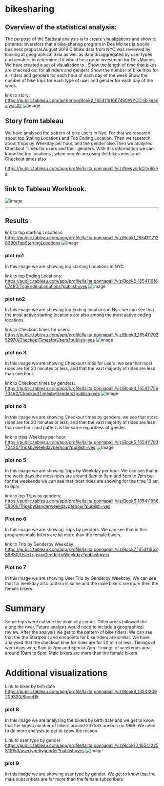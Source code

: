 # bikesharing

## Overview of the statistical analysis:

The purpose of the Statistal analysis is to create visualizations and show to potential inverstors that a bike-sharing program in Des Moines is a solid business proposal.August 2019 Citibike data from NYC was reviewed by looking at geographical data as well as data disaggregated by user types and genders to determine if it would be a good investment for Des Moines. We have created a set of visualiztion to :
Show the length of time that bikes are checked out for all riders and genders
Show the number of bike trips for all riders and genders for each hour of each day of the week
Show the number of bike trips for each type of user and gender for each day of the week.

link to story:
https://public.tableau.com/authoring/Book2_16541161667480/NYCCitibikeanalysis#2
![image](https://user-images.githubusercontent.com/100485119/172712354-5e9a4008-b34c-46d2-ae2c-6e523a27ba00.png)

## Story from tableau
We have analysed the pattern of bike users in Nyc. For that we research about top Stating Locations and Top Ending Location. Then we research about trops by Weekday per hour, and the gender also.Then we analysed Checkout Times for users and their genders. With this information we can know the top locations , when people are using the bikes most and Checkout times also

https://public.tableau.com/app/profile/lalita.ponnapalli/viz/NewyorkCityBikes
## link to Tableau Workbook.
![image](https://user-images.githubusercontent.com/100485119/172712532-e2869f76-e47e-4e0b-b3d7-fad5ded0e937.png)
****

## Results
link to top starting Locations:
https://public.tableau.com/app/profile/lalita.ponnapalli/viz/Book1_16541117128290/TopStartingLocations
![image](https://user-images.githubusercontent.com/100485119/172712708-ad0eb4cd-fcbe-4db0-87c3-1c1bc55b1801.png)

### plot no1 
In this image we are showing top starting Locations in NYC

link to top Ending Locations:
https://public.tableau.com/app/profile/lalita.ponnapalli/viz/Book2_16541161667480/TopEndingLocations?publish=yes
![image](https://user-images.githubusercontent.com/100485119/172712960-0ecb2d51-33e7-4067-bd18-d22cfa2bdaa7.png)

### plot no2  
In this image we are showing top Ending locations in Nyc. we can see that the most active starting locations are also among the most active ending locations.

link to Checkout times for users:
https://public.tableau.com/app/profile/lalita.ponnapalli/viz/Book3_16541170252970/CheckoutTimesforUsers?publish=yes
![image](https://user-images.githubusercontent.com/100485119/172713173-0379d253-8c7e-469f-b10a-79f772ca0082.png)

### plot no 3 
In this image we are showing Checkout times for users. we see that most rides are for 20 minutes or less, and that the vast majority of rides are less than one hour.

link to Checkout times by genders:
https://public.tableau.com/app/profile/lalita.ponnapalli/viz/Book4_16541175673460/CheckoutTimesbyGenders?publish=yes
![image](https://user-images.githubusercontent.com/100485119/172713302-a36a81d5-a55b-4894-9c62-5e4687058f5c.png)

### plot no 4
In this image we are showing Checkout times by genders. we see that most rides are for 20 minutes or less, and that the vast majority of rides are less than one hour and pattern is the same regardless of gender.

link to trips Weekday per hour:
https://public.tableau.com/app/profile/lalita.ponnapalli/viz/Book5_16541179370430/Tripsbyweekdayperhour?publish=yes
![image](https://user-images.githubusercontent.com/100485119/172713389-5d9f046f-4414-4f91-8b39-92f4f9acab24.png)

### plot no 5
In this image we are showing Trips by Weekday per hour. We can see that in the week days the most rides are around 6am to 9am and 5pm to 7pm but for the weekends we can see that most rides are showing for the time 10 am to 6pm.

link to top  Trips by genders:
https://public.tableau.com/app/profile/lalita.ponnapalli/viz/Book6_16541185658600/TripsbyGenderweekdayperhour?publish=yes
### Plot no 6 
In this image we are showing Trips by genders. We can see that in this programe male bikers are lot more than the female bikers.

link to Trip by Genderby Weekday:
https://public.tableau.com/app/profile/lalita.ponnapalli/viz/Book7_16541195389830/UserTripsbyGenderbyWeekday?publish=yes
### Plot no 7
In this image we are showing User Trip by Genderby Weekday. We can see that for weekday also pattern is same and the male bikers are more then the female bikers.

# Summary
Some trips were outside the main city center. Other areas followed the along the river. Future analysis would need to include a geographical review.
After the analysis we get to the pattern of bike riders. 
We can see that the the Startpoint and endpoints for bike riders are similar.
We have analysed that the checkout time for rides are for 20 min or less.
Timings of weekdays were 9am to 7pm and 5pm to 7pm.
Timings of weekends area around 10am to 6pm.
Male bikers are more than the female bikers.
# Additional visualizations
Link to biker by birh date
https://public.tableau.com/app/profile/lalita.ponnapalli/viz/Book9_16541209209330/Sheet15
### plot 8
In this image we are analysing the bikers by birth date and we get to know that the higest number of bikers around  237533  are born in 1969. We need to do more analysis to get to know the reason.
 
Link to user type by gender
 https://public.tableau.com/app/profile/lalita.ponnapalli/viz/Book10_16541225811050/usertypebygender?publish=yes
 ![image](https://user-images.githubusercontent.com/100485119/172711849-e76654a2-dba3-4d80-8014-c16baa26c158.png)

  ### plot 9 
  In this image we are showing user type by gender. We get to know that the male subscribers are far more than the female subscribers. 

